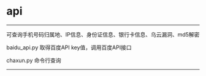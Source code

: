 # api
-------------
可查询手机号码归属地、IP信息、身份证信息、银行卡信息、乌云漏洞、md5解密

baidu_api.py                取得百度API key值，调用百度API接口

chaxun.py                   命令行查询

--------------

